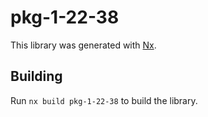 # pkg-1-22-38

This library was generated with [Nx](https://nx.dev).

## Building

Run `nx build pkg-1-22-38` to build the library.
